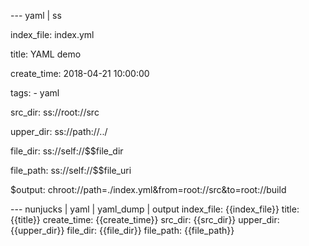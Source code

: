 --- yaml | ss

index_file: index.yml

title: YAML demo

create_time: 2018-04-21 10:00:00

tags:
    - yaml

src_dir: ss://root://src

upper_dir: ss://path://../

file_dir: ss://self://$$file_dir

file_path: ss://self://$$file_uri

$output: chroot://path=./index.yml&from=root://src&to=root://build

--- nunjucks | yaml | yaml_dump | output
index_file: {{index_file}}
title: {{title}}
create_time: {{create_time}}
src_dir: {{src_dir}}
upper_dir: {{upper_dir}}
file_dir: {{file_dir}}
file_path: {{file_path}}
